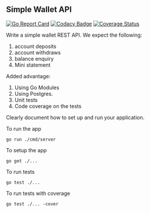 ## Simple Wallet API
[![Go Report Card](https://goreportcard.com/badge/github.com/nathanmkaya/walletAPI)](https://goreportcard.com/report/github.com/nathanmkaya/walletAPI) [![Codacy Badge](https://api.codacy.com/project/badge/Grade/ebfaf44753654f8d8158aa0571f093fc)](https://www.codacy.com/manual/nathanmkaya/walletAPI?utm_source=github.com&amp;utm_medium=referral&amp;utm_content=nathanmkaya/walletAPI&amp;utm_campaign=Badge_Grade) [![Coverage Status](https://coveralls.io/repos/github/nathanmkaya/walletAPI/badge.svg?branch=master)](https://coveralls.io/github/nathanmkaya/walletAPI?branch=master)

Write a simple wallet REST API.
We expect the following:
1. account deposits
2. account withdraws
3. balance enquiry
4. Mini statement

Added advantage:
1. Using Go Modules
2. Using Postgres.
3. Unit tests
4. Code coverage on the tests

Clearly document how to set up and run your application.

To run the app
```shell script
go run ./cmd/server
```

To setup the app
```shell script
go get ./...
```

To run tests
```shell script
go test ./...
```

To run tests with coverage
```shell script
go test ./... -cover
```